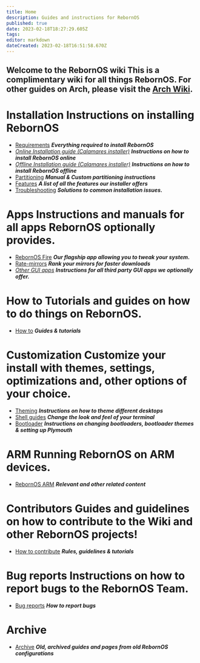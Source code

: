 ```yaml
---
title: Home
description: Guides and instructions for RebornOS
published: true
date: 2023-02-18T18:27:29.605Z
tags: 
editor: markdown
dateCreated: 2023-02-18T16:51:58.670Z
---
```


## Welcome to the RebornOS wiki This is a complimentary wiki for all things RebornOS. For other guides on Arch, please visit the [Arch Wiki](https://wiki.archlinux.org). 
# Installation Instructions on installing RebornOS
- [Requirements](/en/installation/requirements) ***Everything required to install RebornOS*** 
- [_Online Installation guide (Calamares installer)_](/en/installation/online) ***Instructions on how to install RebornOS online***
- [_Offline Installation guide (Calamares installer)_](/en/installation/offline) ***Instructions on how to install RebornOS offline*** 
- [Partitioning](/en/installation/partitioning) ***Manual & Custom partitioning instructions*** 
- [Features](/en/installation/features) ***A list of all the features our installer offers*** 
- [Troubleshooting](/en/installation/troubleshooting) ***Solutions to common installation issues.*** 
# Apps Instructions and manuals for all apps RebornOS optionally provides.
- [RebornOS Fire](/en/apps/rebornosfire) ***Our flagship app allowing you to tweak your system.*** 
- [Rate-mirrors](/en/apps/rate-mirrors) ***Rank your mirrors for faster downloads*** 
- [*Other GUI apps*](/en/apps) ***Instructions for all third party GUI apps we optionally offer.*** 
# How to Tutorials and guides on how to do things on RebornOS. 
- [How to](/en/howto) ***Guides & tutorials*** 
# Customization Customize your install with themes, settings, optimizations and, other options of your choice. 
- [Theming](/en/customization/theming) ***Instructions on how to theme different desktops*** 
- [Shell guides](/en/customization/shell) ***Change the look and feel of your terminal*** 
- [Bootloader](/en/customization/bootloader) ***Instructions on changing bootloaders, bootloader themes & setting up Plymouth*** 
# ARM Running RebornOS on ARM devices. 
- [RebornOS ARM](/en/arm) ***Relevant and other related content*** 
# Contributors Guides and guidelines on how to contribute to the Wiki and other RebornOS projects! 
- [How to contribute](/en/howto/contribute) ***Rules, guidelines & tutorials*** 
# Bug reports Instructions on how to report bugs to the RebornOS Team. 
- [Bug reports](/en/howto/bugreports) ***How to report bugs*** 
# Archive
- [Archive](/en/archive) ***Old, archived guides and pages from old RebornOS configurations***
